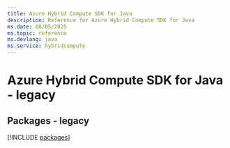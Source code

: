 ```yaml
---
title: Azure Hybrid Compute SDK for Java
description: Reference for Azure Hybrid Compute SDK for Java
ms.date: 08/05/2025
ms.topic: reference
ms.devlang: java
ms.service: hybridcompute
---
```

# Azure Hybrid Compute SDK for Java - legacy
## Packages - legacy
[!INCLUDE [packages](hybrid-compute-index.md)]